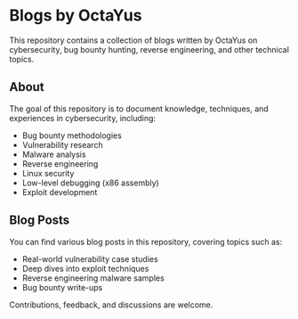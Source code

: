 # Blogs by OctaYus

This repository contains a collection of blogs written by OctaYus on cybersecurity, bug bounty hunting, reverse engineering, and other technical topics.

## About

The goal of this repository is to document knowledge, techniques, and experiences in cybersecurity, including:

- Bug bounty methodologies  
- Vulnerability research  
- Malware analysis  
- Reverse engineering  
- Linux security  
- Low-level debugging (x86 assembly)  
- Exploit development  

## Blog Posts

You can find various blog posts in this repository, covering topics such as:

- Real-world vulnerability case studies  
- Deep dives into exploit techniques  
- Reverse engineering malware samples  
- Bug bounty write-ups  

Contributions, feedback, and discussions are welcome.  
